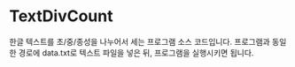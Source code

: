# TextDivCount
한글 텍스트를 초/중/종성을 나누어서 세는 프로그램 소스 코드입니다.
프로그램과 동일한 경로에 data.txt로 텍스트 파일을 넣은 뒤, 프로그램을 실행시키면 됩니다.
